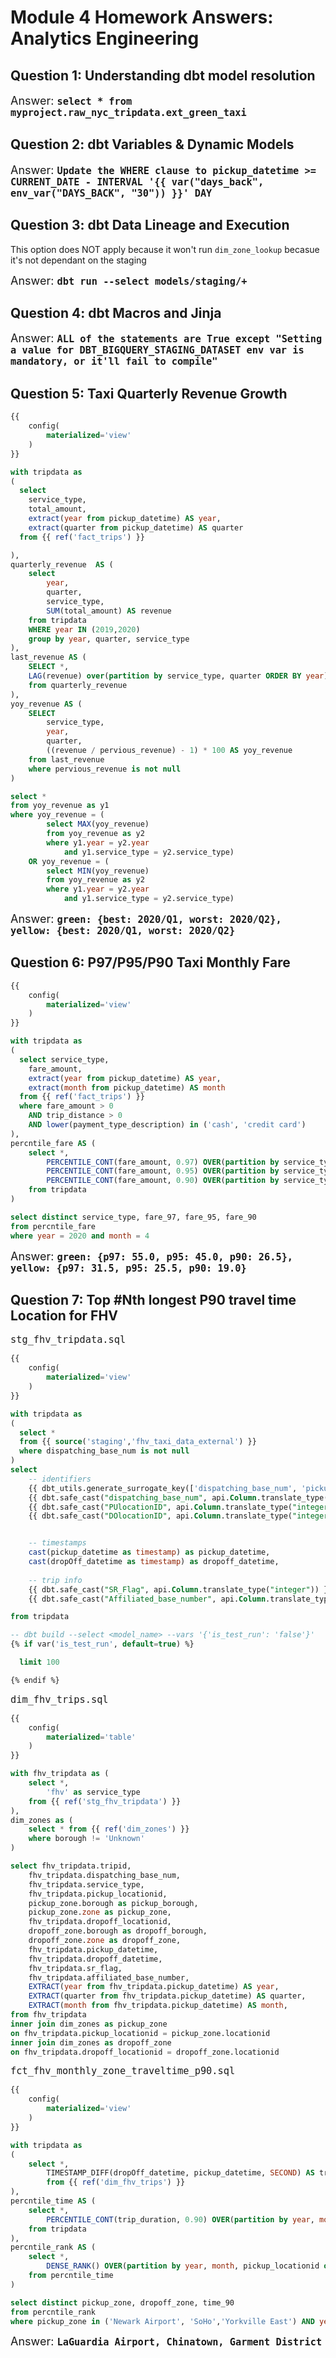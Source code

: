 # Module 4 Homework Answers: Analytics Engineering

## Question 1: Understanding dbt model resolution

<span style="font-size: 18px;">Answer: **`select * from myproject.raw_nyc_tripdata.ext_green_taxi`**</span>

## Question 2: dbt Variables & Dynamic Models

<span style="font-size: 18px;">Answer: **`Update the WHERE clause to pickup_datetime >= CURRENT_DATE - INTERVAL '{{ var("days_back", env_var("DAYS_BACK", "30")) }}' DAY`**</span>

## Question 3: dbt Data Lineage and Execution

This option does NOT apply because it won't run `dim_zone_lookup` becasue it's not dependant on the staging 

<span style="font-size: 18px;">Answer: **`dbt run --select models/staging/+`**</span>

## Question 4: dbt Macros and Jinja

<span style="font-size: 18px;">Answer: **`ALL of the statements are True except "Setting a value for DBT_BIGQUERY_STAGING_DATASET env var is mandatory, or it'll fail to compile"`**</span>

## Question 5: Taxi Quarterly Revenue Growth

```sql
{{
    config(
        materialized='view'
    )
}}

with tripdata as 
(
  select 
    service_type,
    total_amount,
    extract(year from pickup_datetime) AS year,
    extract(quarter from pickup_datetime) AS quarter
  from {{ ref('fact_trips') }}

),
quarterly_revenue  AS (
    select 
        year,
        quarter,
        service_type,
        SUM(total_amount) AS revenue
    from tripdata
    WHERE year IN (2019,2020)
    group by year, quarter, service_type
),
last_revenue AS (
    SELECT *,
    LAG(revenue) over(partition by service_type, quarter ORDER BY year) as pervious_revenue,
    from quarterly_revenue
),
yoy_revenue AS (
    SELECT
        service_type,
        year,
        quarter,
        ((revenue / pervious_revenue) - 1) * 100 AS yoy_revenue
    from last_revenue
    where pervious_revenue is not null
)

select *
from yoy_revenue as y1
where yoy_revenue = (
        select MAX(yoy_revenue)
        from yoy_revenue as y2
        where y1.year = y2.year 
            and y1.service_type = y2.service_type)
    OR yoy_revenue = (
        select MIN(yoy_revenue)
        from yoy_revenue as y2
        where y1.year = y2.year 
            and y1.service_type = y2.service_type)
```

<span style="font-size: 18px;">Answer: **`green: {best: 2020/Q1, worst: 2020/Q2}, yellow: {best: 2020/Q1, worst: 2020/Q2}`**</span>

## Question 6: P97/P95/P90 Taxi Monthly Fare

```sql
{{
    config(
        materialized='view'
    )
}}

with tripdata as 
(
  select service_type,
    fare_amount,
    extract(year from pickup_datetime) AS year,
    extract(month from pickup_datetime) AS month
  from {{ ref('fact_trips') }}
  where fare_amount > 0
    AND trip_distance > 0
    AND lower(payment_type_description) in ('cash', 'credit card')
),
percntile_fare AS (
    select *,
        PERCENTILE_CONT(fare_amount, 0.97) OVER(partition by service_type, year, month) AS fare_97,
        PERCENTILE_CONT(fare_amount, 0.95) OVER(partition by service_type, year, month) AS fare_95,
        PERCENTILE_CONT(fare_amount, 0.90) OVER(partition by service_type, year, month) AS fare_90
    from tripdata
)

select distinct service_type, fare_97, fare_95, fare_90
from percntile_fare
where year = 2020 and month = 4
```

<span style="font-size: 18px;">Answer: **`green: {p97: 55.0, p95: 45.0, p90: 26.5}, yellow: {p97: 31.5, p95: 25.5, p90: 19.0}`**</span>

## Question 7: Top #Nth longest P90 travel time Location for FHV

<span style="font-size: 18px;">`stg_fhv_tripdata.sql`</span>

```sql
{{
    config(
        materialized='view'
    )
}}

with tripdata as 
(
  select *
  from {{ source('staging','fhv_taxi_data_external') }}
  where dispatching_base_num is not null 
)
select
    -- identifiers
    {{ dbt_utils.generate_surrogate_key(['dispatching_base_num', 'pickup_datetime']) }} as tripid,
    {{ dbt.safe_cast("dispatching_base_num", api.Column.translate_type("string")) }} as dispatching_base_num,
    {{ dbt.safe_cast("PUlocationID", api.Column.translate_type("integer")) }} as pickup_locationid,
    {{ dbt.safe_cast("DOlocationID", api.Column.translate_type("integer")) }} as dropoff_locationid,


    -- timestamps
    cast(pickup_datetime as timestamp) as pickup_datetime,
    cast(dropOff_datetime as timestamp) as dropoff_datetime,
    
    -- trip info
    {{ dbt.safe_cast("SR_Flag", api.Column.translate_type("integer")) }} as sr_flag,
    {{ dbt.safe_cast("Affiliated_base_number", api.Column.translate_type("string")) }} as affiliated_base_number,

from tripdata

-- dbt build --select <model_name> --vars '{'is_test_run': 'false'}'
{% if var('is_test_run', default=true) %}

  limit 100

{% endif %}
```
<span style="font-size: 18px;">`dim_fhv_trips.sql`</span>

```sql
{{
    config(
        materialized='table'
    )
}}

with fhv_tripdata as (
    select *, 
        'fhv' as service_type
    from {{ ref('stg_fhv_tripdata') }}
), 
dim_zones as (
    select * from {{ ref('dim_zones') }}
    where borough != 'Unknown'
)

select fhv_tripdata.tripid, 
    fhv_tripdata.dispatching_base_num, 
    fhv_tripdata.service_type,
    fhv_tripdata.pickup_locationid, 
    pickup_zone.borough as pickup_borough, 
    pickup_zone.zone as pickup_zone, 
    fhv_tripdata.dropoff_locationid,
    dropoff_zone.borough as dropoff_borough, 
    dropoff_zone.zone as dropoff_zone,  
    fhv_tripdata.pickup_datetime,
    fhv_tripdata.dropoff_datetime,
    fhv_tripdata.sr_flag,
    fhv_tripdata.affiliated_base_number,
    EXTRACT(year from fhv_tripdata.pickup_datetime) AS year,
    EXTRACT(quarter from fhv_tripdata.pickup_datetime) AS quarter,
    EXTRACT(month from fhv_tripdata.pickup_datetime) AS month,
from fhv_tripdata
inner join dim_zones as pickup_zone
on fhv_tripdata.pickup_locationid = pickup_zone.locationid
inner join dim_zones as dropoff_zone
on fhv_tripdata.dropoff_locationid = dropoff_zone.locationid
```

<span style="font-size: 18px;">`fct_fhv_monthly_zone_traveltime_p90.sql`</span>

```sql
{{
    config(
        materialized='view'
    )
}}

with tripdata as 
(
    select *,
        TIMESTAMP_DIFF(dropOff_datetime, pickup_datetime, SECOND) AS trip_duration
        from {{ ref('dim_fhv_trips') }}
),
percntile_time AS (
    select *,
        PERCENTILE_CONT(trip_duration, 0.90) OVER(partition by year, month, pickup_locationid, dropoff_locationid) AS time_90
    from tripdata
),
percntile_rank AS (
    select *,
        DENSE_RANK() OVER(partition by year, month, pickup_locationid order by time_90 DESC) AS ranking
    from percntile_time
)

select distinct pickup_zone, dropoff_zone, time_90
from percntile_rank
where pickup_zone in ('Newark Airport', 'SoHo','Yorkville East') AND year = 2019 AND month = 11 AND ranking = 2
```

<span style="font-size: 18px;">Answer: **`LaGuardia Airport, Chinatown, Garment District`**</span>

